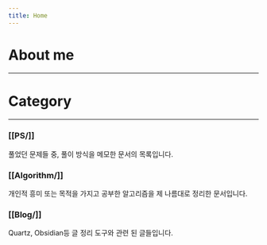 ```yaml
---
title: Home
---
```

# About me
---




# Category
---
### [[PS/]]
풀었던 문제들 중, 풀이 방식을 메모한 문서의 목록입니다.

### [[Algorithm/]]
개인적 흥미 또는 목적을 가지고 공부한 알고리즘을 제 나름대로 정리한 문서입니다.

### [[Blog/]]
Quartz, Obsidian등 글 정리 도구와 관련 된 글들입니다.

